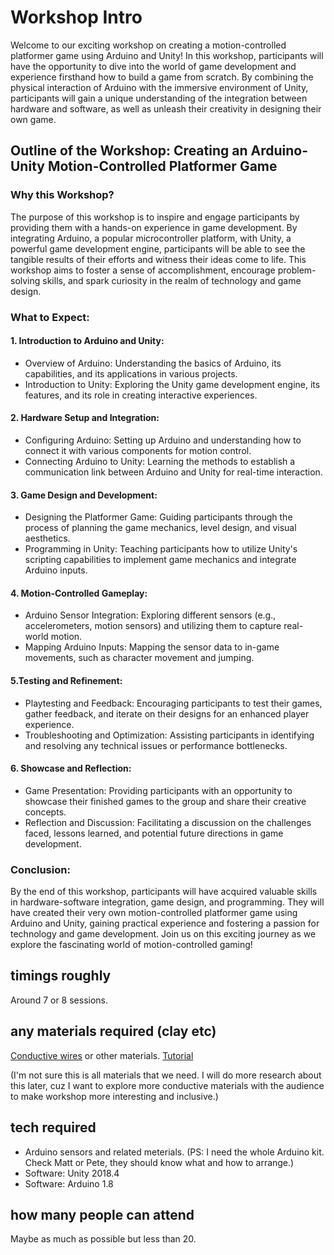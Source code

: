 # Workshop Intro
Welcome to our exciting workshop on creating a motion-controlled platformer game using Arduino and Unity! In this workshop, participants will have the opportunity to dive into the world of game development and experience firsthand how to build a game from scratch. By combining the physical interaction of Arduino with the immersive environment of Unity, participants will gain a unique understanding of the integration between hardware and software, as well as unleash their creativity in designing their own game.
## __Outline of the Workshop:__ Creating an Arduino-Unity Motion-Controlled Platformer Game
### Why this Workshop?
The purpose of this workshop is to inspire and engage participants by providing them with a hands-on experience in game development. By integrating Arduino, a popular microcontroller platform, with Unity, a powerful game development engine, participants will be able to see the tangible results of their efforts and witness their ideas come to life. This workshop aims to foster a sense of accomplishment, encourage problem-solving skills, and spark curiosity in the realm of technology and game design.
### What to Expect:
#### 1. Introduction to Arduino and Unity:
- Overview of Arduino: Understanding the basics of Arduino, its capabilities, and its applications in various projects.
- Introduction to Unity: Exploring the Unity game development engine, its features, and its role in creating interactive experiences.
#### 2. Hardware Setup and Integration:
- Configuring Arduino: Setting up Arduino and understanding how to connect it with various components for motion control.
- Connecting Arduino to Unity: Learning the methods to establish a communication link between Arduino and Unity for real-time interaction.
#### 3. Game Design and Development:
- Designing the Platformer Game: Guiding participants through the process of planning the game mechanics, level design, and visual aesthetics.
- Programming in Unity: Teaching participants how to utilize Unity's scripting capabilities to implement game mechanics and integrate Arduino inputs.
#### 4. Motion-Controlled Gameplay:
- Arduino Sensor Integration: Exploring different sensors (e.g., accelerometers, motion sensors) and utilizing them to capture real-world motion.
- Mapping Arduino Inputs: Mapping the sensor data to in-game movements, such as character movement and jumping.
#### 5.Testing and Refinement:
- Playtesting and Feedback: Encouraging participants to test their games, gather feedback, and iterate on their designs for an enhanced player experience.
- Troubleshooting and Optimization: Assisting participants in identifying and resolving any technical issues or performance bottlenecks.
#### 6. Showcase and Reflection:
- Game Presentation: Providing participants with an opportunity to showcase their finished games to the group and share their creative concepts.
- Reflection and Discussion: Facilitating a discussion on the challenges faced, lessons learned, and potential future directions in game development.
### Conclusion:
By the end of this workshop, participants will have acquired valuable skills in hardware-software integration, game design, and programming. They will have created their very own motion-controlled platformer game using Arduino and Unity, gaining practical experience and fostering a passion for technology and game development. Join us on this exciting journey as we explore the fascinating world of motion-controlled gaming!
## timings roughly
Around 7 or 8 sessions. 
## any materials required (clay etc)
[Conductive wires](https://www.sparkfun.com/products/retired/12806) or other materials. [Tutorial](https://www.instructables.com/DIY-Breath-Sensor-with-Arduino-Conductive-Knitted-/)

(I'm not sure this is all materials that we need. I will do more research about this later, cuz I want to explore more conductive materials with the audience to make workshop more interesting and inclusive.)
## tech required 
- Arduino sensors and related meterials. (PS: I need the whole Arduino kit. Check Matt or Pete, they should know what and how to arrange.)
- Software: Unity 2018.4
- Software: Arduino 1.8
## how many people can attend
Maybe as much as possible but less than 20.
